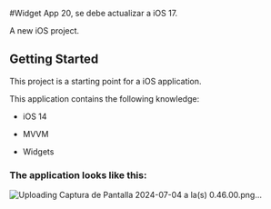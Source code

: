#Widget App 20, se debe actualizar a iOS 17.

A new iOS project.

## Getting Started

This project is a starting point for a iOS application.

This application contains the following knowledge:

- iOS 14

- MVVM

- Widgets
  
### The application looks like this:

![Uploading Captura de Pantalla 2024-07-04 a la(s) 0.46.00.png…]()

